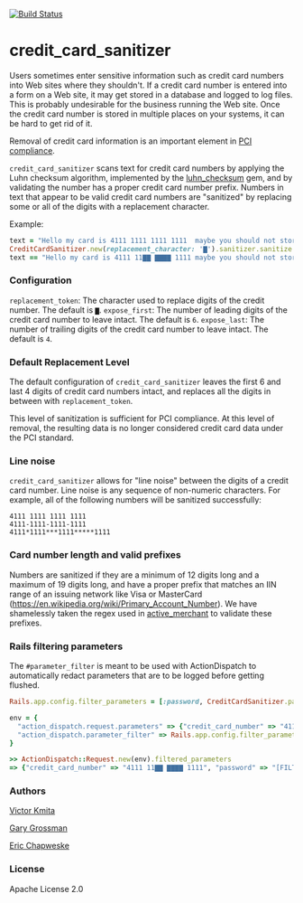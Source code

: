 [![Build Status](https://travis-ci.org/zendesk/credit_card_sanitizer.png)](https://travis-ci.org/zendesk/credit_card_sanitizer)

credit_card_sanitizer
=====================

Users sometimes enter sensitive information such as credit card numbers into Web sites where they shouldn't. 
If a credit card number is entered into a form on a Web site, it may get stored in a database and logged
to log files. This is probably undesirable for the business running the Web site. Once the credit card
number is stored in multiple places on your systems, it can be hard to get rid of it.

Removal of credit card information is an important element in [PCI compliance](https://www.pcisecuritystandards.org).

`credit_card_sanitizer` scans text for credit card numbers by applying the Luhn checksum algorithm,
implemented by the [luhn_checksum](https://github.com/eac/luhn_checksum) gem, and by validating the number has a proper
credit card number prefix. Numbers in text that appear to be valid credit card numbers are "sanitized" by replacing
some or all of the digits with a replacement character.

Example:

```Ruby
text = "Hello my card is 4111 1111 1111 1111  maybe you should not store that in your database!"
CreditCardSanitizer.new(replacement_character: '▇').sanitizer.sanitize!(text)
text == "Hello my card is 4111 11▇▇ ▇▇▇▇ 1111 maybe you should not store that in your database!"
```

### Configuration

`replacement_token`: The character used to replace digits of the credit number.  The default is `▇`.
`expose_first`: The number of leading digits of the credit card number to leave intact. The default is `6`.
`expose_last`: The number of trailing digits of the credit card number to leave intact. The default is `4`.

### Default Replacement Level

The default configuration of `credit_card_sanitizer` leaves the first 6 and last 4 digits of credit card
numbers intact, and replaces all the digits in between with `replacement_token`.

This level of sanitization is sufficient for PCI compliance. At this level of removal, the resulting data
is no longer considered credit card data under the PCI standard.

### Line noise

`credit_card_sanitizer` allows for "line noise" between the digits of a credit card number.  Line noise
is any sequence of non-numeric characters. For example, all of the following numbers will be sanitized
successfully:

```
4111 1111 1111 1111
4111-1111-1111-1111
4111*1111***1111*****1111
```

### Card number length and valid prefixes

Numbers are sanitized if they are a minimum of 12 digits long and a maximum of 19 digits long, and have a proper
prefix that matches an IIN range of an issuing network like Visa or MasterCard
(https://en.wikipedia.org/wiki/Primary_Account_Number). We have shamelessly taken the regex used in [active_merchant](https://github.com/Shopify/active_merchant/blob/master/lib/active_merchant/billing/credit_card_methods.rb#L5-L18)
to validate these prefixes.

### Rails filtering parameters

The `#parameter_filter` is meant to be used with ActionDispatch to automatically redact parameters that are to
be logged before getting flushed.

```Ruby
Rails.app.config.filter_parameters = [:password, CreditCardSanitizer.parameter_filter]

env = {
  "action_dispatch.request.parameters" => {"credit_card_number" => "4111 1111 1111 1111", "password" => "123"},
  "action_dispatch.parameter_filter" => Rails.app.config.filter_parameters
}

>> ActionDispatch::Request.new(env).filtered_parameters
=> {"credit_card_number" => "4111 11▇▇ ▇▇▇▇ 1111", "password" => "[FILTERED]"}
```

### Authors

[Victor Kmita](https://github.com/vkmita)

[Gary Grossman](https://github.com/ggrossman)

[Eric Chapweske](https://github.com/eac)

### License

Apache License 2.0
